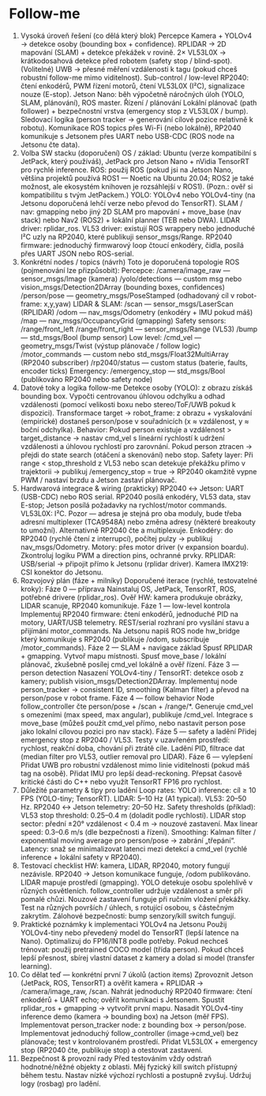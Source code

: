 
# Follow-me
1) Vysoká úroveň řešení (co dělá který blok)
Percepce
Kamera + YOLOv4 → detekce osoby (bounding box + confidence).
RPLIDAR → 2D mapování (SLAM) + detekce překážek v rovině.
2× VL53L0X → krátkodosahová detekce před robotem (safety stop / blind-spot).
(Volitelné) UWB → přesné měření vzdálenosti k tagu (pokud chceš robustní follow-me mimo viditelnost).
Sub-control / low-level
RP2040: čtení enkodérů, PWM řízení motorů, čtení VL53L0X (I²C), signalizace nouze (E-stop).
Jetson Nano: běh výpočetně náročných úloh (YOLO, SLAM, plánování), ROS master.
Řízení / plánování
Lokální plánovač (path follower) + bezpečnostní vrstva (emergency stop z VL53L0X / bump).
Sledovací logika (person tracker → generování cílové pozice relativně k robotu).
Komunikace
ROS topics přes Wi-Fi (nebo lokálně), RP2040 komunikuje s Jetsonem přes UART nebo USB-CDC (ROS node na Jetsonu čte data).
2) Volba SW stacku (doporučení)
OS / základ: Ubuntu (verze kompatibilní s JetPack, který používáš), JetPack pro Jetson Nano + nVidia TensorRT pro rychlé inference.
ROS: použij ROS (pokud jsi na Jetson Nano, většina projektů používá ROS1 — Noetic na Ubuntu 20.04; ROS2 je také možnost, ale ekosystém knihoven je rozsáhlejší v ROS1). (Pozn.: ověř si kompatibilitu s tvým JetPackem.)
YOLO: YOLOv4 nebo YOLOv4-tiny (na Jetsonu doporučená lehčí verze nebo převod do TensorRT).
SLAM / nav: gmapping nebo jiný 2D SLAM pro mapování + move_base (nav stack) nebo Nav2 (ROS2) + lokální planner (TEB nebo DWA).
LIDAR driver: rplidar_ros.
VL53 driver: existují ROS wrappery nebo jednoduché I²C uzly na RP2040, které publikuji sensor_msgs/Range.
RP2040 firmware: jednoduchý firmwarový loop čtoucí enkodéry, čidla, posílá přes UART JSON nebo ROS-serial.
3) Konkrétní nodes / topics (návrh)
Toto je doporučená topologie ROS (pojmenování lze přizpůsobit):
Percepce:
/camera/image_raw — sensor_msgs/Image (kamera)
/yolo/detections — custom msg nebo vision_msgs/Detection2DArray (bounding boxes, confidences)
/person/pose — geometry_msgs/PoseStamped (odhadovaný cíl v robot-frame: x,y,yaw)
LIDAR & SLAM:
/scan — sensor_msgs/LaserScan (RPLIDAR)
/odom — nav_msgs/Odometry (enkodéry + IMU pokud máš)
/map — nav_msgs/OccupancyGrid (gmapping)
Safety sensors:
/range/front_left /range/front_right — sensor_msgs/Range (VL53)
/bump — std_msgs/Bool (bump sensor)
Low level:
/cmd_vel — geometry_msgs/Twist (výstup plánovače / follow logic)
/motor_commands — custom nebo std_msgs/Float32MultiArray (RP2040 subscriber)
/rp2040/status — custom status (baterie, faults, encoder ticks)
Emergency:
/emergency_stop — std_msgs/Bool (publikováno RP2040 nebo safety node)
4) Datové toky a logika follow-me
Detekce osoby (YOLO): z obrazu získáš bounding box. Vypočti centrovanou úhlovou odchylku a odhad vzdálenosti (pomocí velikosti boxu nebo stereo/ToF/UWB pokud k dispozici).
Transformace target → robot_frame: z obrazu + vyskalování (empirické) dostaneš person/pose v souřadnicích (x ≈ vzdálenost, y ≈ boční odchylka).
Behavior:
Pokud person existuje a vzdálenost > target_distance → nastav cmd_vel s lineární rychlostí k udržení vzdálenosti a úhlovou rychlostí pro zarovnání.
Pokud person ztracen → přejdi do state search (otáčení a skenování) nebo stop.
Safety layer:
Při range < stop_threshold z VL53 nebo scan detekuje překážku přímo v trajektorii → publikuj /emergency_stop = true → RP2040 okamžitě vypne PWM / nastaví brzdu a Jetson zastaví plánovač.
5) Hardwarová integrace & wiring (prakticky)
RP2040 ↔ Jetson: UART (USB-CDC) nebo ROS serial. RP2040 posílá enkodéry, VL53 data, stav E-stop; Jetson posílá požadavky na rychlost/motor commands.
VL53L0X: I²C. Pozor — adresa je stejná pro oba moduly, bude třeba adresní multiplexer (TCA9548A) nebo změna adresy (některé breakouty to umožní). Alternativně RP2040 čte a multiplexuje.
Enkodéry: do RP2040 (rychlé čtení z interrupcí), počítej pulzy → publikuj nav_msgs/Odometry.
Motory: přes motor driver (v expansion boardu). Zkontroluj logiku PWM a direction pins, ochranné prvky.
RPLIDAR: USB/serial → připojit přímo k Jetsonu (rplidar driver).
Kamera IMX219: CSI konektor do Jetsonu.
6) Rozvojový plán (fáze + milníky)
Doporučené iterace (rychlé, testovatelné kroky):
Fáze 0 — příprava
Nainstaluj OS, JetPack, TensorRT, ROS, potřebné drivere (rplidar_ros).
Ověř HW: kamera produkuje obrázky, LIDAR scanuje, RP2040 komunikuje.
Fáze 1 — low-level kontrola
Implementuj RP2040 firmware:
čtení enkodérů, jednoduché PID na motory, UART/USB telemetry.
REST/serial rozhraní pro vysílání stavu a přijímání motor_commands.
Na Jetsonu napiš ROS node hw_bridge který komunikuje s RP2040 (publikuje /odom, subscribuje /motor_commands).
Fáze 2 — SLAM + navigace základ
Spusť RPLIDAR + gmapping. Vytvoř mapu místnosti.
Spusť move_base / lokální plánovač, zkušebně posílej cmd_vel lokálně a ověř řízení.
Fáze 3 — person detection
Nasazení YOLOv4-tiny / TensorRT: detekce osob z kamery; publish vision_msgs/Detection2DArray.
Implementuj node person_tracker → consistent ID, smoothing (Kalman filter) a převod na person/pose v robot frame.
Fáze 4 — follow behavior
Node follow_controller čte person/pose + /scan + /range/*. Generuje cmd_vel s omezeními (max speed, max angular), publikuje /cmd_vel.
Integrace s move_base (můžeš použít cmd_vel přímo, nebo nastavit person pose jako lokalní cílovou pozici pro nav stack).
Fáze 5 — safety a ladění
Přidej emergency stop z RP2040 / VL53.
Testy v uzavřeném prostředí: rychlost, reakční doba, chování při ztrátě cíle.
Ladění PID, filtrace dat (median filter pro VL53, outlier removal pro LIDAR).
Fáze 6 — vylepšení
Přidat UWB pro robustní vzdálenost mimo linie viditelnosti (pokud máš tag na osobě).
Přidat IMU pro lepší dead-reckoning.
Přepsat časově kritické části do C++ nebo využít TensorRT FP16 pro rychlost.
7) Důležité parametry & tipy pro ladění
Loop rates:
YOLO inference: cíl ≥ 10 FPS (YOLO-tiny; TensorRT).
LIDAR: 5–10 Hz (A1 typical).
VL53: 20–50 Hz.
RP2040 ↔ Jetson telemetry: 20–50 Hz.
Safety thresholds (příklad):
VL53 stop threshold: 0.25–0.4 m (doladit podle rychlosti).
LIDAR stop sector: přední ±20° vzdálenost < 0.4 m → nouzové zastavení.
Max linear speed: 0.3–0.6 m/s (dle bezpečnosti a řízení).
Smoothing: Kalman filter / exponential moving average pro person/pose → zabrání „třepání“.
Latency: snaž se minimalizovat latenci mezi detekcí a cmd_vel (rychlé inference + lokální safety v RP2040).
8) Testovací checklist
HW: kamera, LIDAR, RP2040, motory fungují nezávisle.
RP2040 → Jetson komunikace funguje, /odom publikováno.
LIDAR mapuje prostředí (gmapping).
YOLO detekuje osobu spolehlivě v různých osvětleních.
follow_controller udržuje vzdálenost a směr při pomalé chůzi.
Nouzové zastavení funguje při ručním vložení překážky.
Test na různých površích / úhlech, s rotující osobou, s částečným zakrytím.
Zálohové bezpečnosti: bump senzory/kill switch fungují.
9) Praktické poznámky k implementaci YOLOv4 na Jetsonu
Použij YOLOv4-tiny nebo převedený model do TensorRT (lepší latence na Nano). Optimalizuj do FP16/INT8 podle potřeby.
Pokud nechceš trénovat: použij pretrained COCO model (třída person).
Pokud chceš lepší přesnost, sbírej vlastní dataset z kamery a dolad si model (transfer learning).
10) Co dělat teď — konkrétní první 7 úkolů (action items)
Zprovoznit Jetson (JetPack, ROS, TensorRT) a ověřit kamera + RPLIDAR → /camera/image_raw, /scan.
Nahrát jednoduchý RP2040 firmware: čtení enkodérů + UART echo; ověřit komunikaci s Jetsonem.
Spustit rplidar_ros + gmapping → vytvořit první mapu.
Nasadit YOLOv4-tiny inference demo (kamera → bounding box) na Jetson (měř FPS).
Implementovat person_tracker node: z bounding box → person/pose.
Implementovat jednoduchý follow_controller (image→cmd_vel) bez plánovače; test v kontrolovaném prostředí.
Přidat VL53L0X + emergency stop (RP2040 čte, publikuje stop) a otestovat zastavení.
11) Bezpečnost & provozní rady
Před testováním vždy odstraň hodnotné/něžné objekty z oblasti.
Měj fyzický kill switch přístupný během testu.
Nastav nízké výchozí rychlosti a postupně zvyšuj.
Udržuj logy (rosbag) pro ladění.

